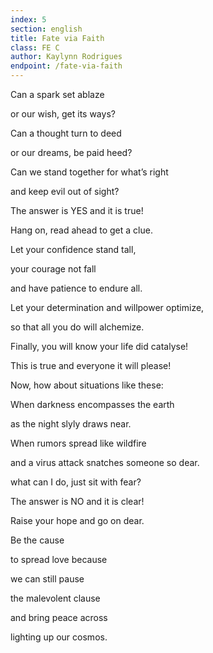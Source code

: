 ```yaml
---
index: 5
section: english
title: Fate via Faith
class: FE C
author: Kaylynn Rodrigues
endpoint: /fate-via-faith
---
```


Can a spark set ablaze

or our wish, get its ways?

Can a thought turn to deed

or our dreams, be paid heed?

Can we stand together for what’s right

and keep evil out of sight?

The answer is YES and it is true!

Hang on, read ahead to get a clue.

Let your confidence stand tall,

your courage not fall

and have patience to endure all.

Let your determination and willpower optimize,

so that all you do will alchemize.

Finally, you will know your life did catalyse!

This is true and everyone it will please!

Now, how about situations like these:

When darkness encompasses the earth

as the night slyly draws near.

When rumors spread like wildfire

and a virus attack snatches someone so dear.

what can I do, just sit with fear?

The answer is NO and it is clear!

Raise your hope and go on dear.

Be the cause

to spread love because

we can still pause

the malevolent clause

and bring peace across

lighting up our cosmos.
